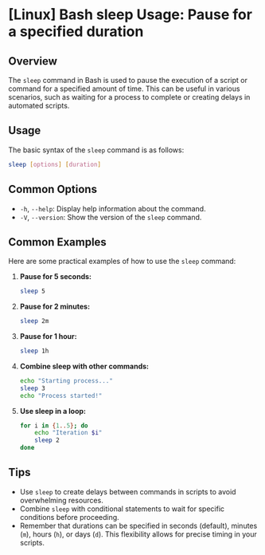 # [Linux] Bash sleep Usage: Pause for a specified duration

## Overview
The `sleep` command in Bash is used to pause the execution of a script or command for a specified amount of time. This can be useful in various scenarios, such as waiting for a process to complete or creating delays in automated scripts.

## Usage
The basic syntax of the `sleep` command is as follows:

```bash
sleep [options] [duration]
```

## Common Options
- `-h`, `--help`: Display help information about the command.
- `-V`, `--version`: Show the version of the `sleep` command.

## Common Examples
Here are some practical examples of how to use the `sleep` command:

1. **Pause for 5 seconds:**
   ```bash
   sleep 5
   ```

2. **Pause for 2 minutes:**
   ```bash
   sleep 2m
   ```

3. **Pause for 1 hour:**
   ```bash
   sleep 1h
   ```

4. **Combine sleep with other commands:**
   ```bash
   echo "Starting process..."
   sleep 3
   echo "Process started!"
   ```

5. **Use sleep in a loop:**
   ```bash
   for i in {1..5}; do
       echo "Iteration $i"
       sleep 2
   done
   ```

## Tips
- Use `sleep` to create delays between commands in scripts to avoid overwhelming resources.
- Combine `sleep` with conditional statements to wait for specific conditions before proceeding.
- Remember that durations can be specified in seconds (default), minutes (`m`), hours (`h`), or days (`d`). This flexibility allows for precise timing in your scripts.